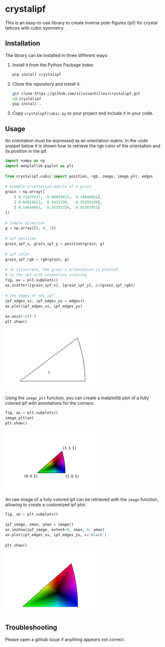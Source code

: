 # crystalipf
This is an easy-to-use library to create inverse
pole-figures (ipf) for crystal lattices with
cubic symmetry.

## Installation
The library can be installed in three different ways:
1. Install it from the Python Package Index.
    ```bash
    pip install crystalipf
    ```
2. Clone the repository and install it.
    ```bash
    git clone https://github.com/silvioachilles/crystalipf.git
    cd crystalipf
    pip install .
    ``` 
3. Copy `crystalipf/cubic.py` to your project and include it in your code.


## Usage
An orientation must be expressed as an orientation matrix.
In the code snippet below it is shown how to retrieve
the rgb color of the orientation and its position in the ipf.

```python
import numpy as np
import matplotlib.pyplot as plt

from crystalipf.cubic import position, rgb, image, image_plt, edges

# example orientation matrix of a grain
grain = np.array([
    [ 0.71825437, -0.68019413,  0.14644661],
    [ 0.68019413,  0.6421339,  -0.35355339],
    [ 0.14644661,  0.35355339,  0.92387953]
])

# sample direction
g = np.array([0, 0, 1])

# ipf position
grain_ipf_x, grain_ipf_y = position(grain, g)

# ipf color
grain_ipf_rgb = rgb(grain, g)

# to illustrate, the grain's orientation is plotted
# in the ipf with respective coloring
fig, ax = plt.subplots()
ax.scatter([grain_ipf_x], [grain_ipf_y], c=[grain_ipf_rgb])

# the edges of the ipf
ipf_edges_xs, ipf_edges_ys = edges()
ax.plot(ipf_edges_xs, ipf_edges_ys)

ax.axis('off')
plt.show()
```
<img src="https://github.com/silvioachilles/crystalipf/blob/main/doc/ipf_grain.png?raw=true" width="300" height="200" />

Using the `image_plt` function, you can create a matplotlib plot of a fully
colored ipf with annotations for the corners.

```python
fig, ax = plt.subplots()
image_plt(ax)
plt.show()
```

<img src="https://github.com/silvioachilles/crystalipf/blob/main/doc/ipf_colored_annotations.png?raw=true" width="300" height="200" />

An raw image of a fully colored ipf can be retrieved with the `image` function,
allowing to create a customized ipf plot.

```python
fig, ax = plt.subplots()

ipf_image, xmax, ymax = image()
ax.imshow(ipf_image, extent=0, xmax, 0, ymax)
ax.plot(ipf_edges_xs, ipf_edges_ys, c='black')

plt.show()
```

<img src="https://github.com/silvioachilles/crystalipf/blob/main/doc/ipf_colored.png?raw=true" width="300" height="200" />

## Troubleshooting
Please open a github issue if anything appears not correct. 
